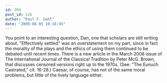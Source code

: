 ```yaml
---
id: 204
post_id: 126
author: "Paul F. Gehl"
date: "2009-08-05 10:16:45"
---
```

You point to an interesting question, Dan, one that scholars are still writing about. "Effectively settled" was an overstatement on my part, since in fact the morality of the plays and the ethics of using them continued to be debated until recent times. There is a new article in the March 2008 issue of The International Journal of the Classical Tradition by Peter McG. Brown, that discusses censored versions right up to the 1970s. (See: "The Eunuch Castrated," cit. 16-28.) Caesar, of course, has not of the same moral problems, but little of the lively language either.

